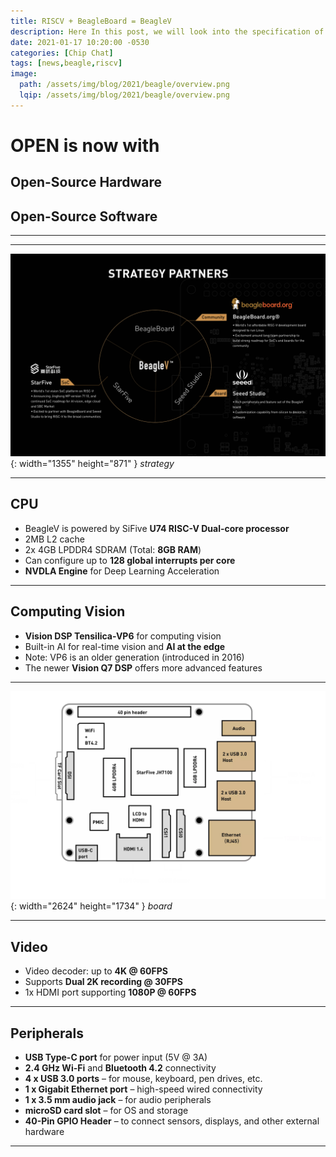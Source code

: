 ```yaml
---
title: RISCV + BeagleBoard = BeagleV
description: Here In this post, we will look into the specification of BeagleV.
date: 2021-01-17 10:20:00 -0530
categories: [Chip Chat]
tags: [news,beagle,riscv]
image:
  path: /assets/img/blog/2021/beagle/overview.png
  lqip: /assets/img/blog/2021/beagle/overview.png
---
```


# OPEN is now with 

## Open-Source Hardware

## Open-Source Software

---

---

![star](assets/img/blog/2021/beagle/star.png){: width="1355" height="871" }
_strategy_

---
## CPU

* BeagleV is powered by SiFive **U74 RISC-V Dual-core processor**
* 2MB L2 cache
* 2x 4GB LPDDR4 SDRAM (Total: **8GB RAM**)
* Can configure up to **128 global interrupts per core**
* **NVDLA Engine** for Deep Learning Acceleration

---

## Computing Vision

* **Vision DSP Tensilica-VP6** for computing vision
* Built-in AI for real-time vision and **AI at the edge**
* Note: VP6 is an older generation (introduced in 2016)
* The newer **Vision Q7 DSP** offers more advanced features

---

![board](assets/img/blog/2021/beagle/board.png){: width="2624" height="1734" }
_board_

---
## Video

* Video decoder: up to **4K @ 60FPS**
* Supports **Dual 2K recording @ 30FPS**
* 1x HDMI port supporting **1080P @ 60FPS**

---

## Peripherals

* **USB Type-C port** for power input (5V @ 3A)
* **2.4 GHz Wi-Fi** and **Bluetooth 4.2** connectivity
* **4 x USB 3.0 ports** – for mouse, keyboard, pen drives, etc.
* **1 x Gigabit Ethernet port** – high-speed wired connectivity
* **1 x 3.5 mm audio jack** – for audio peripherals
* **microSD card slot** – for OS and storage
* **40-Pin GPIO Header** – to connect sensors, displays, and other external hardware

---
